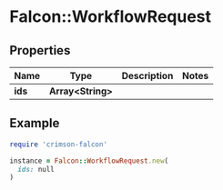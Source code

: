 # Falcon::WorkflowRequest

## Properties

| Name | Type | Description | Notes |
| ---- | ---- | ----------- | ----- |
| **ids** | **Array&lt;String&gt;** |  |  |

## Example

```ruby
require 'crimson-falcon'

instance = Falcon::WorkflowRequest.new(
  ids: null
)
```


